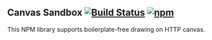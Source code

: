 ## Canvas Sandbox [![Build Status](https://travis-ci.org/JafarSadik/graphics.svg?branch=master)](https://travis-ci.org/JafarSadik/graphics)  [![npm](https://img.shields.io/npm/v/canvas-sandbox.svg)](https://www.npmjs.com/package/canvas-sandbox) 

This NPM library supports boilerplate-free drawing on HTTP canvas.


